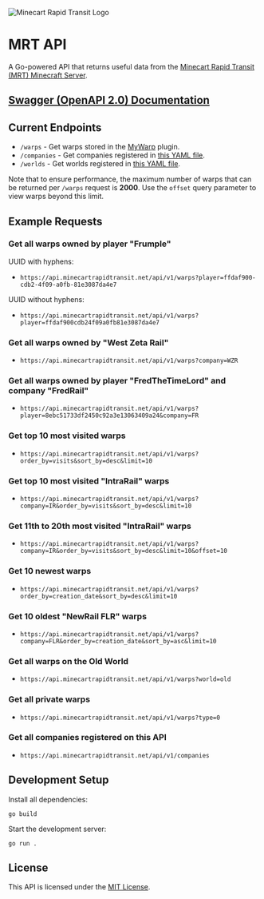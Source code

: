 ![Minecart Rapid Transit Logo](https://github.com/Frumple/mrt-docker-services/assets/68396/32a557d8-f5ad-44ae-9d71-da1ad7d31a55)

# MRT API
A Go-powered API that returns useful data from the [Minecart Rapid Transit (MRT) Minecraft Server](https://www.minecartrapidtransit.net).

## [Swagger (OpenAPI 2.0) Documentation](https://api.minecartrapidtransit.net/swagger/index.html)

## Current Endpoints

- `/warps` - Get warps stored in the [MyWarp](https://github.com/MyWarp/MyWarp) plugin.
- `/companies` - Get companies registered in [this YAML file](https://github.com/Frumple/mrt-api/blob/main/data/companies.yml).
- `/worlds` - Get worlds registered in [this YAML file](https://github.com/Frumple/mrt-api/blob/main/data/worlds.yml).

Note that to ensure performance, the maximum number of warps that can be returned per `/warps` request is **2000**. Use the `offset` query parameter to view warps beyond this limit.

## Example Requests

### Get all warps owned by player "Frumple"
UUID with hyphens:
- `https://api.minecartrapidtransit.net/api/v1/warps?player=ffdaf900-cdb2-4f09-a0fb-81e3087da4e7`

UUID without hyphens:
- `https://api.minecartrapidtransit.net/api/v1/warps?player=ffdaf900cdb24f09a0fb81e3087da4e7`

### Get all warps owned by "West Zeta Rail"
- `https://api.minecartrapidtransit.net/api/v1/warps?company=WZR`

### Get all warps owned by player "FredTheTimeLord" and company "FredRail"
- `https://api.minecartrapidtransit.net/api/v1/warps?player=8ebc51733df2450c92a3e13063409a24&company=FR`

### Get top 10 most visited warps
- `https://api.minecartrapidtransit.net/api/v1/warps?order_by=visits&sort_by=desc&limit=10`

### Get top 10 most visited "IntraRail" warps
- `https://api.minecartrapidtransit.net/api/v1/warps?company=IR&order_by=visits&sort_by=desc&limit=10`

### Get 11th to 20th most visited "IntraRail" warps
- `https://api.minecartrapidtransit.net/api/v1/warps?company=IR&order_by=visits&sort_by=desc&limit=10&offset=10`

### Get 10 newest warps
- `https://api.minecartrapidtransit.net/api/v1/warps?order_by=creation_date&sort_by=desc&limit=10`

### Get 10 oldest "NewRail FLR" warps
- `https://api.minecartrapidtransit.net/api/v1/warps?company=FLR&order_by=creation_date&sort_by=asc&limit=10`

### Get all warps on the Old World
- `https://api.minecartrapidtransit.net/api/v1/warps?world=old`

### Get all private warps
- `https://api.minecartrapidtransit.net/api/v1/warps?type=0`

### Get all companies registered on this API
- `https://api.minecartrapidtransit.net/api/v1/companies`

## Development Setup

Install all dependencies:
```
go build
```

Start the development server:
```
go run .
```

## License
This API is licensed under the [MIT License](https://choosealicense.com/licenses/mit/).
